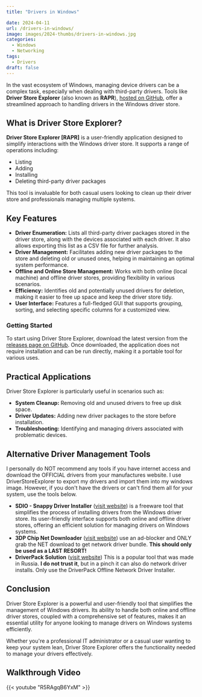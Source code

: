 ```yaml
---
title: "Drivers in Windows"

date: 2024-04-11
url: /drivers-in-windows/
image: images/2024-thumbs/drivers-in-windows.jpg
categories:
  - Windows
  - Networking
tags:
  - Drivers
draft: false
---
```

In the vast ecosystem of Windows, managing device drivers can be a complex task, especially when dealing with third-party drivers. Tools like **Driver Store Explorer** (also known as **RAPR**), [hosted on GitHub](https://github.com/lostindark/DriverStoreExplorer), offer a streamlined approach to handling drivers in the Windows driver store.<!--more-->

## What is Driver Store Explorer?
**Driver Store Explorer [RAPR]** is a user-friendly application designed to simplify interactions with the Windows driver store. It supports a range of operations including:

- Listing
- Adding
- Installing
- Deleting third-party driver packages

This tool is invaluable for both casual users looking to clean up their driver store and professionals managing multiple systems.

## Key Features
- **Driver Enumeration:** Lists all third-party driver packages stored in the driver store, along with the devices associated with each driver. It also allows exporting this list as a CSV file for further analysis.
- **Driver Management:** Facilitates adding new driver packages to the store and deleting old or unused ones, helping in maintaining an optimal system performance.
- **Offline and Online Store Management:** Works with both online (local machine) and offline driver stores, providing flexibility in various scenarios.
- **Efficiency:** Identifies old and potentially unused drivers for deletion, making it easier to free up space and keep the driver store tidy.
- **User Interface:** Features a full-fledged GUI that supports grouping, sorting, and selecting specific columns for a customized view.

### Getting Started
To start using Driver Store Explorer, download the latest version from the [releases page on GitHub](https://github.com/lostindark/DriverStoreExplorer/releases). Once downloaded, the application does not require installation and can be run directly, making it a portable tool for various uses.

## Practical Applications
Driver Store Explorer is particularly useful in scenarios such as:

- **System Cleanup:** Removing old and unused drivers to free up disk space.
- **Driver Updates:** Adding new driver packages to the store before installation.
- **Troubleshooting:** Identifying and managing drivers associated with problematic devices.

## Alternative Driver Management Tools

I personally do NOT recommend any tools if you have internet access and download the OFFICIAL drivers from your manufactures website. I use DriverStoreExplorer to export my drivers and import them into my windows image. However, if you don't have the drivers or can't find them all for your system, use the tools below.

- **SDIO - Snappy Driver Installer** ([visit website](https://www.snappy-driver-installer.org/)) is a freeware tool that simplifies the process of installing drivers from the Windows driver store. Its user-friendly interface supports both online and offline driver stores, offering an efficient solution for managing drivers on Windows systems.
- **3DP Chip Net Downloader** ([visit website](https://www.3dpchip.com/3dpchip/3dp/net_down_en.php)) use an ad-blocker and ONLY grab the NET download to get network driver bundle. **This should only be used as a LAST RESORT!**
- **DriverPack Solution** ([visit website](https://driverpack.io/en/foradmin)) This is a popular tool that was made in Russia. **I do not trust it**, but in a pinch it can also do network driver installs. Only use the DriverPack Offline Network Driver Installer.

## Conclusion
Driver Store Explorer is a powerful and user-friendly tool that simplifies the management of Windows drivers. Its ability to handle both online and offline driver stores, coupled with a comprehensive set of features, makes it an essential utility for anyone looking to manage drivers on Windows systems efficiently.

Whether you're a professional IT administrator or a casual user wanting to keep your system lean, Driver Store Explorer offers the functionality needed to manage your drivers effectively.


## Walkthrough Video

{{< youtube "R5RAgqB6YxM" >}}